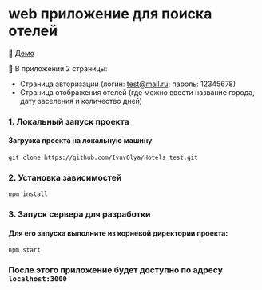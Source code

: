# web приложение для поиска отелей

:tada: [Демо](https://hotels-test-olya.vercel.app/)

:large_blue_circle: В приложении 2 страницы:
- Страница авторизации (логин: test@mail.ru; пароль: 12345678)
- Страница отображения отелей (где можно ввести название города, дату заселения и количество дней)



### 1. Локальный запуск проекта</h3>
#### Загрузка проекта на локальную машину</h4>

```
git clone https://github.com/IvnvOlya/Hotels_test.git
```

### 2. Установка зависимостей

```
npm install
```

### 3. Запуск сервера для разработки
#### Для его запуска выполните из корневой директории проекта:

```
npm start
```

### После этого приложение будет доступно по адресу ``` localhost:3000 ```
